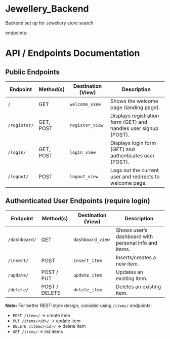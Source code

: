 # Jewellery_Backend
Backend set up for Jewellery store search

endpoints:
# API / Endpoints Documentation

## Public Endpoints

| Endpoint       | Method(s)    | Destination (View)  | Description                                                      |
|----------------|-------------|-------------------|------------------------------------------------------------------|
| `/`            | GET         | `welcome_view`     | Shows the welcome page (landing page).                           |
| `/register/`   | GET, POST   | `register_view`    | Displays registration form (GET) and handles user signup (POST). |
| `/login/`      | GET, POST   | `login_view`       | Displays login form (GET) and authenticates user (POST).         |
| `/logout/`     | POST        | `logout_view`      | Logs out the current user and redirects to welcome page.         |

## Authenticated User Endpoints (require login)

| Endpoint       | Method(s)    | Destination (View)  | Description                                         |
|----------------|-------------|-------------------|-----------------------------------------------------|
| `/dashboard/`  | GET         | `dashboard_view`  | Shows user’s dashboard with personal info and items. |
| `/insert/`     | POST        | `insert_item`     | Inserts/creates a new item.                         |
| `/update/`     | POST / PUT  | `update_item`     | Updates an existing item.                            |
| `/delete/`     | POST / DELETE | `delete_item`   | Deletes an existing item.                            |

**Note:** For better REST-style design, consider using `/items/` endpoints:
- `POST /items/` → create item  
- `PUT /items/<id>/` → update item  
- `DELETE /items/<id>/` → delete item  
- `GET /items/` → list items
